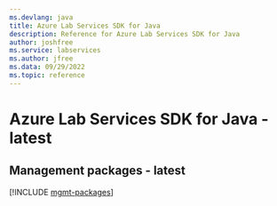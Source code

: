 ```yaml
---
ms.devlang: java
title: Azure Lab Services SDK for Java
description: Reference for Azure Lab Services SDK for Java
author: joshfree
ms.service: labservices
ms.author: jfree
ms.data: 09/29/2022
ms.topic: reference
---
```

# Azure Lab Services SDK for Java - latest

## Management packages - latest
[!INCLUDE [mgmt-packages](lab-services-mgmt-index.md)]
